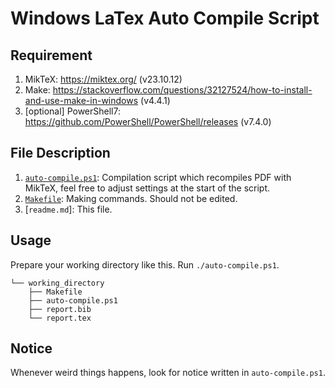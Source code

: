 # Windows LaTex Auto Compile Script

## Requirement

1. MikTeX: <https://miktex.org/> (v23.10.12)
2. Make: <https://stackoverflow.com/questions/32127524/how-to-install-and-use-make-in-windows> (v4.4.1)
3. [optional] PowerShell7: <https://github.com/PowerShell/PowerShell/releases> (v7.4.0)

## File Description

1. [```auto-compile.ps1```](./auto-compile.ps1): Compilation script which recompiles PDF with MikTeX, feel free to adjust settings at the start of the script.
2. [```Makefile```](./Makefile): Making commands. Should not be edited.
3. [```readme.md```]: This file.

## Usage

Prepare your working directory like this. Run ```./auto-compile.ps1```.

```
└── working_directory
    ├── Makefile
    ├── auto-compile.ps1
    ├── report.bib
    └── report.tex
```

## Notice

Whenever weird things happens, look for notice written in ```auto-compile.ps1```.
